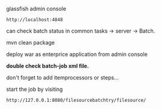 glassfish admin console

```
http://localhost:4848
```

can check batch status in common tasks -> server -> Batch.

mvn clean package

deploy war as enterprice application from admin console

<b> double check batch-job xml file.</b>

don't forget to add itemprocessors or steps...

start the job by visiting

```
http://127.0.0.1:8080/filesourcebatchtry/filesource/
```